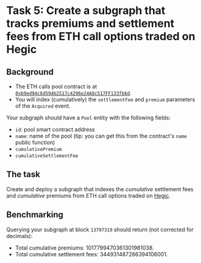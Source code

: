 # Task 5: Create a subgraph that tracks premiums and settlement fees from ETH call options traded on Hegic

## Background

- The ETH calls pool contract is at [`0xb9ed94c6d594b2517c4296e24A8c517FF133fb6d`](https://etherscan.io/address/0xb9ed94c6d594b2517c4296e24a8c517ff133fb6d). 
- You will index (cumulatively) the `settlementFee` and `premium` parameters of the `Acquired` event.

Your subgraph should have a `Pool` entity with the following fields: 

- `id`: pool smart contract address
- `name`: name of the pool (tip: you can get this from the contract's `name` public function)
- `cumulativePremium`
- `cumulativeSettlementFee`

## The task

Create and deploy a subgraph that indexes the _cumulative_ settlement fees and _cumulative_ premiums from ETH call options traded on [Hegic](https://www.hegic.co/).

## Benchmarking

Querying your subgraph at block `13797319` should return (not corrected for decimals):

- Total cumulative premiums: 1017799470361301981038.
- Total cumulative settlement fees: 344931487286394106001.
